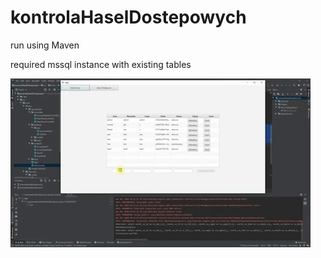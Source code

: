 # kontrolaHaselDostepowych
run using Maven

required mssql instance with existing tables

![](KHD.gif)
